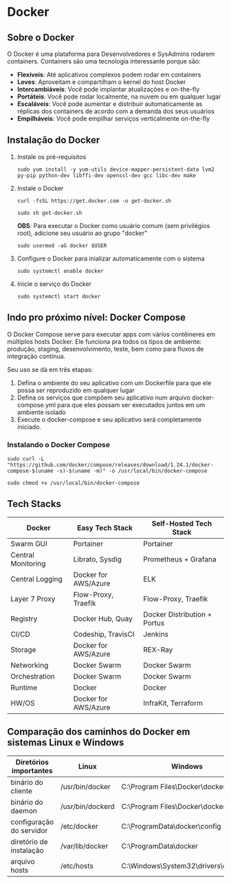 # Docker

## Sobre o Docker

O Docker é uma plataforma para Desenvolvedores e SysAdmins rodarem containers. Containers são uma tecnologia interessante porque são:

- **Flexíveis**: Até aplicativos complexos podem rodar em containers
- **Leves**: Aproveitam e compartilham o kernel do host Docker
- **Intercambiáveis**: Você pode implantar atualizações e on-the-fly
- **Portáteis**: Você pode rodar localmente, na nuvem ou em qualquer lugar
- **Escaláveis**: Você pode aumentar e distribuir automaticamente as réplicas dos containers de acordo com a demanda dos seus usuários
- **Empilháveis**: Você pode empilhar serviços verticalmente on-the-fly

## Instalação do Docker

1. Instale os pré-requisitos

    ```sudo yum install -y yum-utils device-mapper-persistent-data lvm2 py-pip python-dev libffi-dev openssl-dev gcc libc-dev make```

2. Instale o Docker

    ```curl -fsSL https://get.docker.com -o get-docker.sh```

    ```sudo sh get-docker.sh```

    **OBS**: Para executar o Docker como usuário comum (sem privilégios root), adicione seu usuário ao grupo "docker"

    ```sudo usermod -aG docker $USER```

3. Configure o Docker para inializar automaticamente com o sistema

    ```sudo systemctl enable docker```

4. Inicie o serviço do Docker

    ```sudo systemctl start docker```

## Indo pro próximo nível: Docker Compose

O Docker Compose serve para executar apps com vários contêineres em múltiplos hosts Docker. Ele funciona pra todos os tipos de ambiente: produção, staging, desenvolvimento, teste, bem como para fluxos de integração contínua.

Seu uso se dá em três etapas:

1. Defina o ambiente do seu aplicativo com um Dockerfile para que ele possa ser reproduzido em qualquer lugar
2. Defina os serviços que compõem seu aplicativo num arquivo docker-compose.yml para que eles possam ser executados juntos em um ambiente isolado
3. Execute o docker-compose e seu aplicativo será completamente iniciado.

### Instalando o Docker Compose

```sudo curl -L "https://github.com/docker/compose/releases/download/1.24.1/docker-compose-$(uname -s)-$(uname -m)" -o /usr/local/bin/docker-compose```

```sudo chmod +x /usr/local/bin/docker-compose```

## Tech Stacks

Docker             | Easy Tech Stack        | Self-Hosted Tech Stack
-------------------|------------------------|--------------------------
Swarm GUI          | Portainer              | Portainer
Central Monitoring | Librato, Sysdig        | Prometheus + Grafana
Central Logging    | Docker for AWS/Azure   | ELK
Layer 7 Proxy      | Flow-Proxy, Traefik    | Flow-Proxy, Traefik
Registry           | Docker Hub, Quay       | Docker Distribution + Portus
CI/CD              | Codeship, TravisCI     | Jenkins
Storage            | Docker for AWS/Azure   | REX-Ray
Networking         | Docker Swarm           | Docker Swarm
Orchestration      | Docker Swarm           | Docker Swarm
Runtime            | Docker                 | Docker
HW/OS              | Docker for AWS/Azure   | InfraKit, Terraform

## Comparação dos caminhos do Docker em sistemas Linux e Windows

Diretórios importantes      |  Linux             | Windows
----------------------------|--------------------|---------------------------------------
binário do cliente          |  /usr/bin/docker   |  C:\Program Files\Docker\docker.exe
binário do daemon           |  /usr/bin/dockerd  |  C:\Program Files\Docker\dockerd.exe
configuração do servidor    |  /etc/docker       |  C:\ProgramData\docker\config
diretório de instalação     |  /var/lib/docker   |  C:\ProgramData\docker
arquivo hosts               |  /etc/hosts        |  C:\Windows\System32\drivers\etc\hosts

